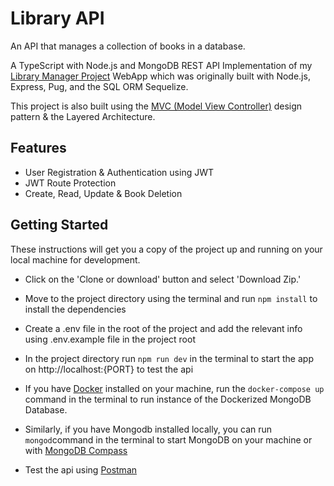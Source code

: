 # Library API 
An API that manages a collection of books in a database. 

A TypeScript with Node.js and MongoDB REST API Implementation of my [Library Manager Project](https://github.com/epaitoo/sql-library-manager) WebApp which was originally built with Node.js, Express, Pug, and the SQL ORM Sequelize.

This project is also built using the [MVC (Model View Controller)](https://en.wikipedia.org/wiki/Model%E2%80%93view%E2%80%93controller) design pattern & the Layered Architecture.

## Features
- User Registration & Authentication using JWT
- JWT Route Protection
- Create, Read, Update & Book Deletion

## Getting Started
These instructions will get you a copy of the project up and running on your local machine for development.

* Click on the 'Clone or download' button and select 'Download Zip.'

* Move to the project directory using the terminal and run `npm install` to install the dependencies

* Create a .env file in the root of the project and add the relevant info using .env.example file in the project root

* In the project directory run `npm run dev` in the terminal to start the app on http://localhost:{PORT} to test the api

* If you have [Docker](https://www.docker.com/) installed on your machine, run the `docker-compose up` command in the terminal to run instance of the Dockerized MongoDB Database. 

* Similarly, if you have Mongodb installed locally, you can run `mongod`command in the terminal to start MongoDB on your machine or with [MongoDB Compass](https://www.mongodb.com/products/compass)

* Test the api using [Postman](https://www.postman.com/)
